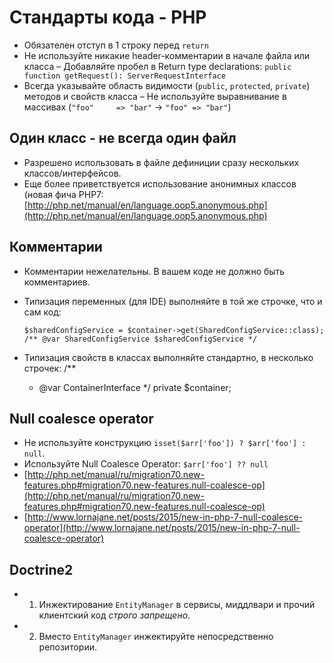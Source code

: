 Стандарты кода - PHP
====================

- Обязателен отступ в 1 строку перед `return`
- Не используйте никакие header-комментарии в начале файла или класса
– Добавляйте пробел в Return type declarations: `public function getRequest(): ServerRequestInterface`
- Всегда указывайте область видимости (`public`, `protected`, `private`) методов и свойств класса
– Не используйте выравнивание в массивах (`"foo"     => "bar"` -> `"foo" => "bar"`)

Один класс - не всегда один файл
--------------------------------

- Разрешено использовать в файле дефиниции сразу нескольких классов/интерфейсов.
- Еще более приветствуется использование анонимных классов (новая фича PHP7: [http://php.net/manual/en/language.oop5.anonymous.php](http://php.net/manual/en/language.oop5.anonymous.php)

Комментарии
-----------

- Комментарии нежелательны. В вашем коде не должно быть комментариев.
- Типизация переменных (для IDE) выполняйте в той же строчке, что и сам код:

    `$sharedConfigService = $container->get(SharedConfigService::class); /** @var SharedConfigService $sharedConfigService */`
- Типизация свойств в классах выполняйте стандартно, в несколько строчек:
    /**
     * @var ContainerInterface
     */
    private $container;
    
Null coalesce operator
----------------------
- Не используйте конструкцию `isset($arr['foo']) ? $arr['foo'] : null`. 
- Используйте Null Coalesce Operator: `$arr['foo'] ?? null`
- [http://php.net/manual/ru/migration70.new-features.php#migration70.new-features.null-coalesce-op](http://php.net/manual/ru/migration70.new-features.php#migration70.new-features.null-coalesce-op)
- [http://www.lornajane.net/posts/2015/new-in-php-7-null-coalesce-operator](http://www.lornajane.net/posts/2015/new-in-php-7-null-coalesce-operator)
    
Doctrine2
---------

- 1. Инжектирование `EntityManager` в сервисы, миддлвари и прочий клиентский код *строго запрещено*.
- 2. Вместо `EntityManager` инжектируйте непосредственно репозитории.